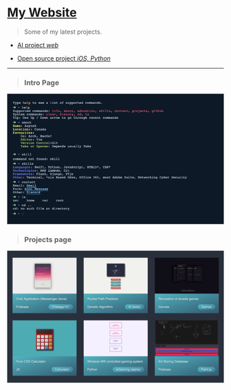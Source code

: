 # [My Website](https://aayush.wtf)

> Some of my latest projects.

- [AI project *web*](https://aayush.wtf/pages/projects/NN/index.html)

- [Open source project *iOS, Python*](https://github.com/Aayush9029/Rifi)

---
> ### Intro Page

![Intro Page](https://raw.githubusercontent.com/Aayush9029/FinalWebpage/gh-pages/img/introp.png)


> ### Projects page

![Projects Page](https://raw.githubusercontent.com/Aayush9029/FinalWebpage/gh-pages/img/projectImages.png)
